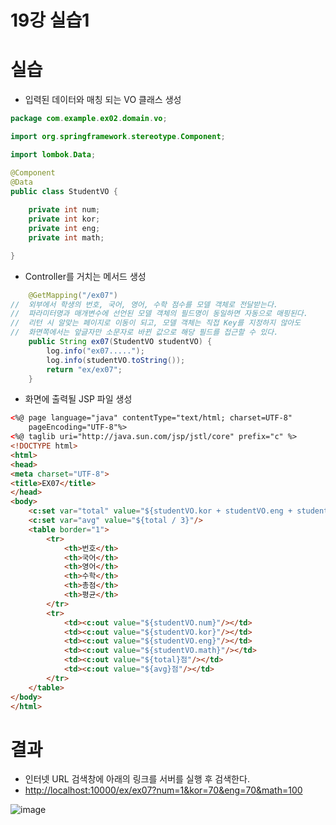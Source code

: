 # 19강 실습1

# 실습

- 입력된 데이터와 매칭 되는 VO 클래스 생성

```java
package com.example.ex02.domain.vo;

import org.springframework.stereotype.Component;

import lombok.Data;

@Component
@Data
public class StudentVO {
	
	private int num; 
	private int kor;
	private int eng;
	private int math;

}
```

- Controller를 거치는 메서드 생성

```java
	@GetMapping("/ex07")
//	외부에서 학생의 번호, 국어, 영어, 수학 점수를 모델 객체로 전달받는다.
//	파라미터명과 매개변수에 선언된 모델 객체의 필드명이 동일하면 자동으로 매핑된다.
//	리턴 시 알맞는 페이지로 이동이 되고, 모델 객체는 직접 Key를 지정하지 않아도
//	화면쪽에서는 앞글자만 소문자로 바뀐 값으로 해당 필드를 접근할 수 있다.
	public String ex07(StudentVO studentVO) {
		log.info("ex07.....");
		log.info(studentVO.toString());
		return "ex/ex07";
	}
```

- 화면에 출력될 JSP 파일 생성

```html
<%@ page language="java" contentType="text/html; charset=UTF-8"
    pageEncoding="UTF-8"%>
<%@ taglib uri="http://java.sun.com/jsp/jstl/core" prefix="c" %>
<!DOCTYPE html>
<html>
<head>
<meta charset="UTF-8">
<title>EX07</title>
</head>
<body>
	<c:set var="total" value="${studentVO.kor + studentVO.eng + studentVO.math}"/>
	<c:set var="avg" value="${total / 3}"/>
	<table border="1">
		<tr>
			<th>번호</th>
			<th>국어</th>
			<th>영어</th>
			<th>수학</th>
			<th>총점</th>
			<th>평균</th>
		</tr>
		<tr>
			<td><c:out value="${studentVO.num}"/></td>
			<td><c:out value="${studentVO.kor}"/></td>
			<td><c:out value="${studentVO.eng}"/></td>
			<td><c:out value="${studentVO.math}"/></td>
			<td><c:out value="${total}점"/></td>
			<td><c:out value="${avg}점"/></td>
		</tr>
	</table>
</body>
</html>
```

# 결과

- 인터넷 URL 검색창에 아래의 링크를 서버를 실행 후 검색한다.
- [http://localhost:10000/ex/ex07?num=1&kor=70&eng=70&math=100](http://localhost:10000/ex/ex07?num=1&kor=70&eng=70&math=100)

![image](https://github.com/user-attachments/assets/e7de5b5b-c23e-4c02-8781-fe2e8ed5a91e)

